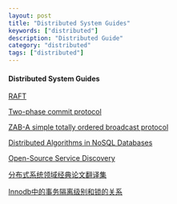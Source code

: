 ```yaml
---
layout: post
title: "Distributed System Guides"
keywords: ["distributed"]
description: "Distributed Guide"
category: "distributed"
tags: ["distributed"]
---
```

#### Distributed System Guides

[RAFT](http://raftconsensus.github.io/#implementations)

[Two-phase commit protocol](https://en.wikipedia.org/wiki/Two-phase_commit_protocol)

[ZAB-A simple totally ordered broadcast protocol]()

[Distributed Algorithms in NoSQL
Databases](https://highlyscalable.wordpress.com/2012/09/18/distributed-algorithms-in-nosql-databases/)

[Open-Source Service Discovery](http://jasonwilder.com/blog/2014/02/04/service-discovery-in-the-cloud/)

[分布式系统领域经典论文翻译集](http://duanple.blog.163.com/blog/static/709717672011330101333271/)

[Innodb中的事务隔离级别和锁的关系](http://tech.meituan.com/innodb-lock.html)
